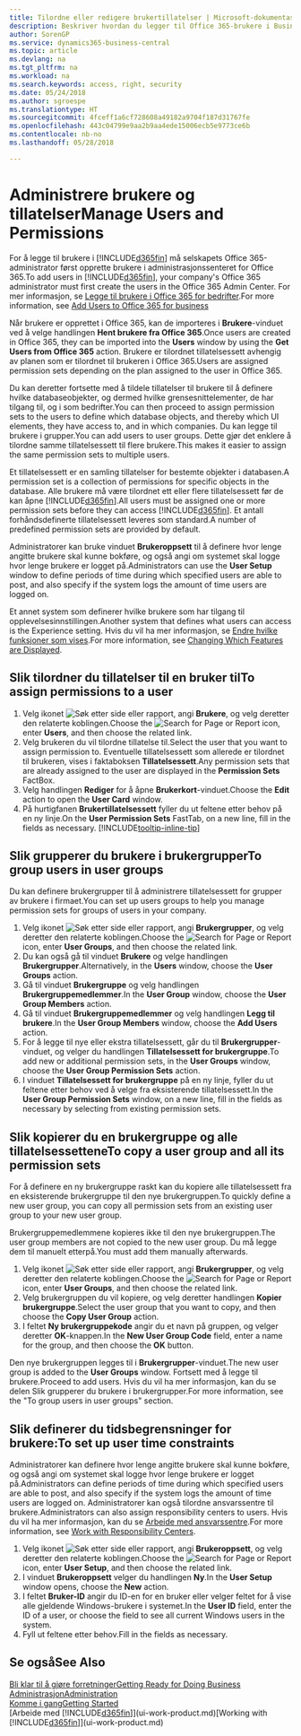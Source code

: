```yaml
---
title: Tilordne eller redigere brukertillatelser | Microsoft-dokumentasjon
description: Beskriver hvordan du legger til Office 365-brukere i Business Central og deretter tilordner tillatelser, tilgangsrettigheter og sikkerhetsinnstillinger.
author: SorenGP
ms.service: dynamics365-business-central
ms.topic: article
ms.devlang: na
ms.tgt_pltfrm: na
ms.workload: na
ms.search.keywords: access, right, security
ms.date: 05/24/2018
ms.author: sgroespe
ms.translationtype: HT
ms.sourcegitcommit: 4fceff1a6cf728608a49182a9704f187d31767fe
ms.openlocfilehash: 443c04799e9aa2b9aa4ede15006ecb5e9773ce6b
ms.contentlocale: nb-no
ms.lasthandoff: 05/28/2018

---
```

# <a name="manage-users-and-permissions"></a><span data-ttu-id="934d9-103">Administrere brukere og tillatelser</span><span class="sxs-lookup"><span data-stu-id="934d9-103">Manage Users and Permissions</span></span>
<span data-ttu-id="934d9-104">For å legge til brukere i [!INCLUDE[d365fin](includes/d365fin_md.md)] må selskapets Office 365-administrator først opprette brukere i administrasjonssenteret for Office 365.</span><span class="sxs-lookup"><span data-stu-id="934d9-104">To add users in [!INCLUDE[d365fin](includes/d365fin_md.md)], your company's Office 365 administrator must first create the users in the Office 365 Admin Center.</span></span> <span data-ttu-id="934d9-105">For mer informasjon, se [Legge til brukere i Office 365 for bedrifter](https://support.office.com/en-us/article/Add-users-to-Office-365-for-business-435ccec3-09dd-4587-9ebd-2f3cad6bc2bc).</span><span class="sxs-lookup"><span data-stu-id="934d9-105">For more information, see [Add Users to Office 365 for business](https://support.office.com/en-us/article/Add-users-to-Office-365-for-business-435ccec3-09dd-4587-9ebd-2f3cad6bc2bc)</span></span>

<span data-ttu-id="934d9-106">Når brukere er opprettet i Office 365, kan de importeres i **Brukere**-vinduet ved å velge handlingen **Hent brukere fra Office 365**.</span><span class="sxs-lookup"><span data-stu-id="934d9-106">Once users are created in Office 365, they can be imported into the **Users** window by using the **Get Users from Office 365** action.</span></span> <span data-ttu-id="934d9-107">Brukere er tilordnet tillatelsessett avhengig av planen som er tilordnet til brukeren i Office 365.</span><span class="sxs-lookup"><span data-stu-id="934d9-107">Users are assigned permission sets depending on the plan assigned to the user in Office 365.</span></span>

<span data-ttu-id="934d9-108">Du kan deretter fortsette med å tildele tillatelser til brukere til å definere hvilke databaseobjekter, og dermed hvilke grensesnittelementer, de har tilgang til, og i som bedrifter.</span><span class="sxs-lookup"><span data-stu-id="934d9-108">You can then proceed to assign permission sets to the users to define which database objects, and thereby which UI elements, they have access to, and in which companies.</span></span> <span data-ttu-id="934d9-109">Du kan legge til brukere i grupper.</span><span class="sxs-lookup"><span data-stu-id="934d9-109">You can add users to user groups.</span></span> <span data-ttu-id="934d9-110">Dette gjør det enklere å tilordne samme tillatelsessett til flere brukere.</span><span class="sxs-lookup"><span data-stu-id="934d9-110">This makes it easier to assign the same permission sets to multiple users.</span></span>

<span data-ttu-id="934d9-111">Et tillatelsessett er en samling tillatelser for bestemte objekter i databasen.</span><span class="sxs-lookup"><span data-stu-id="934d9-111">A permission set is a collection of permissions for specific objects in the database.</span></span> <span data-ttu-id="934d9-112">Alle brukere må være tilordnet ett eller flere tillatelsessett før de kan åpne [!INCLUDE[d365fin](includes/d365fin_md.md)].</span><span class="sxs-lookup"><span data-stu-id="934d9-112">All users must be assigned one or more permission sets before they can access [!INCLUDE[d365fin](includes/d365fin_md.md)].</span></span> <span data-ttu-id="934d9-113">Et antall forhåndsdefinerte tillatelsessett leveres som standard.</span><span class="sxs-lookup"><span data-stu-id="934d9-113">A number of predefined permission sets are provided by default.</span></span>  

<span data-ttu-id="934d9-114">Administratorer kan bruke vinduet **Brukeroppsett** til å definere hvor lenge angitte brukere skal kunne bokføre, og også angi om systemet skal logge hvor lenge brukere er logget på.</span><span class="sxs-lookup"><span data-stu-id="934d9-114">Administrators can use the **User Setup** window to define periods of time during which specified users are able to post, and also specify if the system logs the amount of time users are logged on.</span></span>

<span data-ttu-id="934d9-115">Et annet system som definerer hvilke brukere som har tilgang til opplevelsesinnstillingen.</span><span class="sxs-lookup"><span data-stu-id="934d9-115">Another system that defines what users can access is the Experience setting.</span></span> <span data-ttu-id="934d9-116">Hvis du vil ha mer informasjon, se [Endre hvilke funksjoner som vises](ui-experiences.md).</span><span class="sxs-lookup"><span data-stu-id="934d9-116">For more information, see [Changing Which Features are Displayed](ui-experiences.md).</span></span>

## <a name="to-assign-permissions-to-a-user"></a><span data-ttu-id="934d9-117">Slik tilordner du tillatelser til en bruker til</span><span class="sxs-lookup"><span data-stu-id="934d9-117">To assign permissions to a user</span></span>
1. <span data-ttu-id="934d9-118">Velg ikonet ![Søk etter side eller rapport](media/ui-search/search_small.png "Søk etter side eller rapport"), angi **Brukere**, og velg deretter den relaterte koblingen.</span><span class="sxs-lookup"><span data-stu-id="934d9-118">Choose the ![Search for Page or Report](media/ui-search/search_small.png "Search for Page or Report icon") icon, enter **Users**, and then choose the related link.</span></span>
2. <span data-ttu-id="934d9-119">Velg brukeren du vil tilordne tillatelse til.</span><span class="sxs-lookup"><span data-stu-id="934d9-119">Select the user that you want to assign permission to.</span></span>
<span data-ttu-id="934d9-120">Eventuelle tillatelsessett som allerede er tilordnet til brukeren, vises i faktaboksen **Tillatelsessett**.</span><span class="sxs-lookup"><span data-stu-id="934d9-120">Any permission sets that are already assigned to the user are displayed in the **Permission Sets** FactBox.</span></span>
3. <span data-ttu-id="934d9-121">Velg handlingen **Rediger** for å åpne **Brukerkort**-vinduet.</span><span class="sxs-lookup"><span data-stu-id="934d9-121">Choose the **Edit** action to open the **User Card** window.</span></span>
4. <span data-ttu-id="934d9-122">På hurtigfanen **Brukertillatelsessett** fyller du ut feltene etter behov på en ny linje.</span><span class="sxs-lookup"><span data-stu-id="934d9-122">On the **User Permission Sets** FastTab, on a new line, fill in the fields as necessary.</span></span> [!INCLUDE[tooltip-inline-tip](includes/tooltip-inline-tip_md.md)]

## <a name="to-group-users-in-user-groups"></a><span data-ttu-id="934d9-123">Slik grupperer du brukere i brukergrupper</span><span class="sxs-lookup"><span data-stu-id="934d9-123">To group users in user groups</span></span>
<span data-ttu-id="934d9-124">Du kan definere brukergrupper til å administrere tillatelsessett for grupper av brukere i firmaet.</span><span class="sxs-lookup"><span data-stu-id="934d9-124">You can set up users groups to help you manage permission sets for groups of users in your company.</span></span>

1. <span data-ttu-id="934d9-125">Velg ikonet ![Søk etter side eller rapport](media/ui-search/search_small.png "Søk etter side eller rapport"), angi **Brukergrupper**, og velg deretter den relaterte koblingen.</span><span class="sxs-lookup"><span data-stu-id="934d9-125">Choose the ![Search for Page or Report](media/ui-search/search_small.png "Search for Page or Report icon") icon, enter **User Groups**, and then choose the related link.</span></span>
2. <span data-ttu-id="934d9-126">Du kan også gå til vinduet **Brukere** og velge handlingen **Brukergrupper**.</span><span class="sxs-lookup"><span data-stu-id="934d9-126">Alternatively, in the **Users** window, choose the **User Groups** action.</span></span>
3. <span data-ttu-id="934d9-127">Gå til vinduet **Brukergruppe** og velg handlingen **Brukergruppemedlemmer**.</span><span class="sxs-lookup"><span data-stu-id="934d9-127">In the **User Group** window, choose the **User Group Members** action.</span></span>
6. <span data-ttu-id="934d9-128">Gå til vinduet **Brukergruppemedlemmer** og velg handlingen **Legg til brukere**.</span><span class="sxs-lookup"><span data-stu-id="934d9-128">In the **User Group Members** window, choose the **Add Users** action.</span></span>
7. <span data-ttu-id="934d9-129">For å legge til nye eller ekstra tillatelsessett, går du til **Brukergrupper**-vinduet, og velger du handlingen **Tillatelsessett for brukergruppe**.</span><span class="sxs-lookup"><span data-stu-id="934d9-129">To add new or additional permission sets, in the **User Groups** window, choose the **User Group Permission Sets** action.</span></span>
8. <span data-ttu-id="934d9-130">I vinduet **Tillatelsessett for brukergruppe** på en ny linje, fyller du ut feltene etter behov ved å velge fra eksisterende tillatelsessett.</span><span class="sxs-lookup"><span data-stu-id="934d9-130">In the **User Group Permission Sets** window, on a new line, fill in the fields as necessary by selecting from existing permission sets.</span></span>

## <a name="to-copy-a-user-group-and-all-its-permission-sets"></a><span data-ttu-id="934d9-131">Slik kopierer du en brukergruppe og alle tillatelsessettene</span><span class="sxs-lookup"><span data-stu-id="934d9-131">To copy a user group and all its permission sets</span></span>
<span data-ttu-id="934d9-132">For å definere en ny brukergruppe raskt kan du kopiere alle tillatelsessett fra en eksisterende brukergruppe til den nye brukergruppen.</span><span class="sxs-lookup"><span data-stu-id="934d9-132">To quickly define a new user group, you can copy all permission sets from an existing user group to your new user group.</span></span>

<span data-ttu-id="934d9-133">Brukergruppemedlemmene kopieres ikke til den nye brukergruppen.</span><span class="sxs-lookup"><span data-stu-id="934d9-133">The user group members are not copied to the new user group.</span></span> <span data-ttu-id="934d9-134">Du må legge dem til manuelt etterpå.</span><span class="sxs-lookup"><span data-stu-id="934d9-134">You must add them manually afterwards.</span></span>

1. <span data-ttu-id="934d9-135">Velg ikonet ![Søk etter side eller rapport](media/ui-search/search_small.png "Søk etter side eller rapport"), angi **Brukergrupper**, og velg deretter den relaterte koblingen.</span><span class="sxs-lookup"><span data-stu-id="934d9-135">Choose the ![Search for Page or Report](media/ui-search/search_small.png "Search for Page or Report icon") icon, enter **User Groups**, and then choose the related link.</span></span>
2. <span data-ttu-id="934d9-136">Velg brukergruppen du vil kopiere, og velg deretter handlingen **Kopier brukergruppe**.</span><span class="sxs-lookup"><span data-stu-id="934d9-136">Select the user group that you want to copy, and then choose the **Copy User Group** action.</span></span>
3. <span data-ttu-id="934d9-137">I feltet **Ny brukergruppekode** angir du et navn på gruppen, og velger deretter **OK**-knappen.</span><span class="sxs-lookup"><span data-stu-id="934d9-137">In the **New User Group Code** field, enter a name for the group, and then choose the **OK** button.</span></span>

<span data-ttu-id="934d9-138">Den nye brukergruppen legges til i **Brukergrupper**-vinduet.</span><span class="sxs-lookup"><span data-stu-id="934d9-138">The new user group is added to the **User Groups** window.</span></span> <span data-ttu-id="934d9-139">Fortsett med å legge til brukere.</span><span class="sxs-lookup"><span data-stu-id="934d9-139">Proceed to add users.</span></span> <span data-ttu-id="934d9-140">Hvis du vil ha mer informasjon, kan du se delen Slik grupperer du brukere i brukergrupper.</span><span class="sxs-lookup"><span data-stu-id="934d9-140">For more information, see the "To group users in user groups" section.</span></span>

## <a name="to-set-up-user-time-constraints"></a><span data-ttu-id="934d9-141">Slik definerer du tidsbegrensninger for brukere:</span><span class="sxs-lookup"><span data-stu-id="934d9-141">To set up user time constraints</span></span>
<span data-ttu-id="934d9-142">Administratorer kan definere hvor lenge angitte brukere skal kunne bokføre, og også angi om systemet skal logge hvor lenge brukere er logget på.</span><span class="sxs-lookup"><span data-stu-id="934d9-142">Administrators can define periods of time during which specified users are able to post, and also specify if the system logs the amount of time users are logged on.</span></span> <span data-ttu-id="934d9-143">Administratorer kan også tilordne ansvarssentre til brukere.</span><span class="sxs-lookup"><span data-stu-id="934d9-143">Administrators can also assign responsibility centers to users.</span></span> <span data-ttu-id="934d9-144">Hvis du vil ha mer informasjon, kan du se [Arbeide med ansvarssentre](inventory-responsibility-centers.md).</span><span class="sxs-lookup"><span data-stu-id="934d9-144">For more information, see [Work with Responsibility Centers](inventory-responsibility-centers.md).</span></span>

1. <span data-ttu-id="934d9-145">Velg ikonet ![Søk etter side eller rapport](media/ui-search/search_small.png "Søk etter side eller rapport"), angi **Brukeroppsett**, og velg deretter den relaterte koblingen.</span><span class="sxs-lookup"><span data-stu-id="934d9-145">Choose the ![Search for Page or Report](media/ui-search/search_small.png "Search for Page or Report icon") icon, enter **User Setup**, and then choose the related link.</span></span>
2. <span data-ttu-id="934d9-146">I vinduet **Brukeroppsett** velger du handlingen **Ny**.</span><span class="sxs-lookup"><span data-stu-id="934d9-146">In the **User Setup** window opens, choose the **New** action.</span></span>
3. <span data-ttu-id="934d9-147">I feltet **Bruker-ID** angir du ID-en for en bruker eller velger feltet for å vise alle gjeldende Windows-brukere i systemet.</span><span class="sxs-lookup"><span data-stu-id="934d9-147">In the **User ID** field, enter the ID of a user, or choose the field to see all current Windows users in the system.</span></span>
4. <span data-ttu-id="934d9-148">Fyll ut feltene etter behov.</span><span class="sxs-lookup"><span data-stu-id="934d9-148">Fill in the fields as necessary.</span></span>

## <a name="see-also"></a><span data-ttu-id="934d9-149">Se også</span><span class="sxs-lookup"><span data-stu-id="934d9-149">See Also</span></span>
[<span data-ttu-id="934d9-150">Bli klar til å gjøre forretninger</span><span class="sxs-lookup"><span data-stu-id="934d9-150">Getting Ready for Doing Business</span></span>](ui-get-ready-business.md)  
[<span data-ttu-id="934d9-151">Administrasjon</span><span class="sxs-lookup"><span data-stu-id="934d9-151">Administration</span></span>](admin-setup-and-administration.md)  
[<span data-ttu-id="934d9-152">Komme i gang</span><span class="sxs-lookup"><span data-stu-id="934d9-152">Getting Started</span></span>](product-get-started.md)  
<span data-ttu-id="934d9-153">[Arbeide med [!INCLUDE[d365fin](includes/d365fin_md.md)]](ui-work-product.md)</span><span class="sxs-lookup"><span data-stu-id="934d9-153">[Working with [!INCLUDE[d365fin](includes/d365fin_md.md)]](ui-work-product.md)</span></span>  

